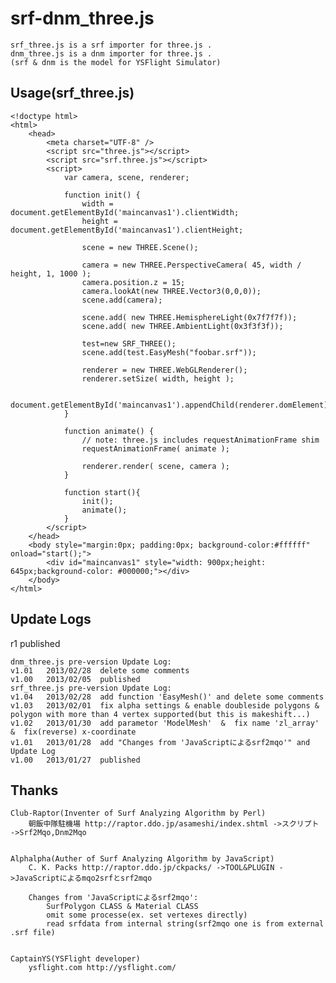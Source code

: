 srf-dnm_three.js
================
	srf_three.js is a srf importer for three.js .
	dnm_three.js is a dnm importer for three.js .
	(srf & dnm is the model for YSFlight Simulator)

Usage(srf_three.js)
-----
	<!doctype html>
	<html>
		<head>
			<meta charset="UTF-8" />
			<script src="three.js"></script>
			<script src="srf.three.js"></script>
			<script>
				var camera, scene, renderer;
				
				function init() {
					width = document.getElementById('maincanvas1').clientWidth;
					height = document.getElementById('maincanvas1').clientHeight; 
					
					scene = new THREE.Scene();
				
					camera = new THREE.PerspectiveCamera( 45, width / height, 1, 1000 );
					camera.position.z = 15;
					camera.lookAt(new THREE.Vector3(0,0,0));
				    scene.add(camera);
				    
					scene.add( new THREE.HemisphereLight(0x7f7f7f));
					scene.add( new THREE.AmbientLight(0x3f3f3f));
					
					test=new SRF_THREE();
					scene.add(test.EasyMesh("foobar.srf"));
				    
					renderer = new THREE.WebGLRenderer();
					renderer.setSize( width, height );
					
					document.getElementById('maincanvas1').appendChild(renderer.domElement);
				}
				
				function animate() {		
					// note: three.js includes requestAnimationFrame shim
					requestAnimationFrame( animate );
					
					renderer.render( scene, camera );
				}
				
				function start(){
					init();
					animate();
				}
			</script>
		</head>
		<body style="margin:0px; padding:0px; background-color:#ffffff" onload="start();">
			<div id="maincanvas1" style="width: 900px;height: 645px;background-color: #000000;"></div>
		</body>
	</html>

Update Logs
-----
r1 published

	dnm_three.js pre-version Update Log:
	v1.01	2013/02/28	delete some comments
	v1.00	2013/02/05	published
	srf_three.js pre-version Update Log:
	v1.04	2013/02/28	add function 'EasyMesh()' and delete some comments
	v1.03	2013/02/01	fix alpha settings & enable doubleside polygons & polygon with more than 4 vertex supported(but this is makeshift...)
	v1.02	2013/01/30	add parametor 'ModelMesh'  &  fix name 'zl_array'  &  fix(reverse) x-coordinate
	v1.01	2013/01/28	add "Changes from 'JavaScriptによるsrf2mqo'" and Update Log
	v1.00	2013/01/27	published


Thanks
-----
	Club-Raptor(Inventer of Surf Analyzing Algorithm by Perl)
		朝飯中隊駐機場 http://raptor.ddo.jp/asameshi/index.shtml ->スクリプト ->Srf2Mqo,Dnm2Mqo
	
	
	Alphalpha(Auther of Surf Analyzing Algorithm by JavaScript)
		C. K. Packs http://raptor.ddo.jp/ckpacks/ ->TOOL&PLUGIN ->JavaScriptによるmqo2srfとsrf2mqo
		
		Changes from 'JavaScriptによるsrf2mqo':
			SurfPolygon CLASS & Material CLASS
			omit some processe(ex. set vertexes directly)
			read srfdata from internal string(srf2mqo one is from external .srf file)
	
	
	CaptainYS(YSFlight developer)
		ysflight.com http://ysflight.com/
